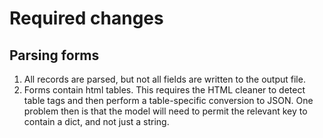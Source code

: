 # Required changes

## Parsing forms  
1. All records are parsed, but not all fields are written to the output file.
2. Forms contain html tables. This requires the HTML cleaner to detect table tags and then perform a table-specific conversion to JSON. One problem then is that the model will need to permit the relevant key to contain a dict, and not just a string.
